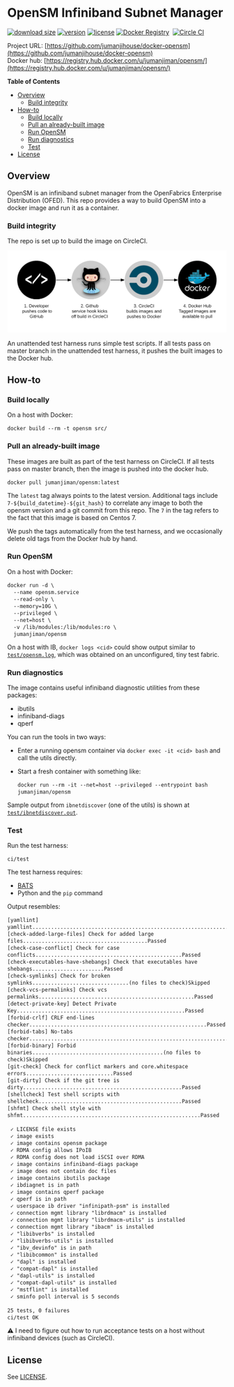 OpenSM Infiniband Subnet Manager
================================


[![download size](https://images.microbadger.com/badges/image/jumanjiman/opensm.svg)](http://microbadger.com/images/jumanjiman/opensm "View on microbadger.com")
[![version](https://images.microbadger.com/badges/version/jumanjiman/opensm.svg)](http://microbadger.com/images/jumanjiman/opensm "View on microbadger.com")
[![license](https://images.microbadger.com/badges/license/jumanjiman/opensm.svg)](http://microbadger.com/images/jumanjiman/opensm "View on microbadger.com")
[![Docker Registry](https://img.shields.io/docker/pulls/jumanjiman/opensm.svg)](https://registry.hub.docker.com/u/jumanjiman/opensm/)&nbsp;
[![Circle CI](https://circleci.com/gh/jumanjihouse/docker-opensm.png?circle-token=49cfeda576ec04d63924da128e314e8796b173fa)](https://circleci.com/gh/jumanjihouse/docker-opensm/tree/master 'View CI builds')

Project URL: [https://github.com/jumanjihouse/docker-opensm](https://github.com/jumanjihouse/docker-opensm)
<br />
Docker hub: [https://registry.hub.docker.com/u/jumanjiman/opensm/](https://registry.hub.docker.com/u/jumanjiman/opensm/)

**Table of Contents**

- [Overview](#overview)
  - [Build integrity](#build-integrity)
- [How-to](#how-to)
  - [Build locally](#build-locally)
  - [Pull an already-built image](#pull-an-already-built-image)
  - [Run OpenSM](#run-opensm)
  - [Run diagnostics](#run-diagnostics)
  - [Test](#test)
- [License](#license)


Overview
--------

OpenSM is an infiniband subnet manager from the
OpenFabrics Enterprise Distribution (OFED).
This repo provides a way to build OpenSM
into a docker image and run it as a container.


### Build integrity

The repo is set up to build the image on CircleCI.

![workflow](assets/docker_hub_workflow.png)

An unattended test harness runs simple test scripts.
If all tests pass on master branch in the unattended test harness,
it pushes the built images to the Docker hub.


How-to
------


### Build locally

On a host with Docker:

    docker build --rm -t opensm src/


### Pull an already-built image

These images are built as part of the test harness on CircleCI.
If all tests pass on master branch, then the image is pushed into the docker hub.

    docker pull jumanjiman/opensm:latest

The `latest` tag always points to the latest version.
Additional tags include `7-${build_datetime}-${git_hash}`
to correlate any image to both the opensm version and a git commit from this repo.
The `7` in the tag refers to the fact that this image is based on Centos 7.

We push the tags automatically from the test harness, and
we occasionally delete old tags from the Docker hub by hand.


### Run OpenSM

On a host with Docker:

    docker run -d \
      --name opensm.service
      --read-only \
      --memory=10G \
      --privileged \
      --net=host \
      -v /lib/modules:/lib/modules:ro \
      jumanjiman/opensm

On a host with IB, `docker logs <cid>` could show output
similar to [`test/opensm.log`](test/opensm.log), which was
obtained on an unconfigured, tiny test fabric.


### Run diagnostics

The image contains useful infiniband diagnostic utilities from these packages:

* ibutils
* infiniband-diags
* qperf

You can run the tools in two ways:

* Enter a running opensm container via `docker exec -it <cid> bash`
  and call the utils directly.

* Start a fresh container with something like:

  ```
  docker run --rm -it --net=host --privileged --entrypoint bash jumanjiman/opensm
  ```

Sample output from `ibnetdiscover` (one of the utils) is shown at
[`test/ibnetdiscover.out`](test/ibnetdiscover.out).


### Test

Run the test harness:

    ci/test

The test harness requires:

* [BATS](https://github.com/bats-core/bats-core)
* Python and the `pip` command

Output resembles:

    [yamllint] yamllint..........................................................................Passed
    [check-added-large-files] Check for added large files........................................Passed
    [check-case-conflict] Check for case conflicts...............................................Passed
    [check-executables-have-shebangs] Check that executables have shebangs.......................Passed
    [check-symlinks] Check for broken symlinks...............................(no files to check)Skipped
    [check-vcs-permalinks] Check vcs permalinks..................................................Passed
    [detect-private-key] Detect Private Key......................................................Passed
    [forbid-crlf] CRLF end-lines checker.........................................................Passed
    [forbid-tabs] No-tabs checker................................................................Passed
    [forbid-binary] Forbid binaries..........................................(no files to check)Skipped
    [git-check] Check for conflict markers and core.whitespace errors............................Passed
    [git-dirty] Check if the git tree is dirty...................................................Passed
    [shellcheck] Test shell scripts with shellcheck..............................................Passed
    [shfmt] Check shell style with shfmt.........................................................Passed

     ✓ LICENSE file exists
     ✓ image exists
     ✓ image contains opensm package
     ✓ RDMA config allows IPoIB
     ✓ RDMA config does not load iSCSI over RDMA
     ✓ image contains infiniband-diags package
     ✓ image does not contain doc files
     ✓ image contains ibutils package
     ✓ ibdiagnet is in path
     ✓ image contains qperf package
     ✓ qperf is in path
     ✓ userspace ib driver "infinipath-psm" is installed
     ✓ connection mgmt library "librdmacm" is installed
     ✓ connection mgmt library "librdmacm-utils" is installed
     ✓ connection mgmt library "ibacm" is installed
     ✓ "libibverbs" is installed
     ✓ "libibverbs-utils" is installed
     ✓ "ibv_devinfo" is in path
     ✓ "libibcommon" is installed
     ✓ "dapl" is installed
     ✓ "compat-dapl" is installed
     ✓ "dapl-utils" is installed
     ✓ "compat-dapl-utils" is installed
     ✓ "mstflint" is installed
     ✓ sminfo poll interval is 5 seconds

    25 tests, 0 failures
    ci/test OK

:warning: I need to figure out how to run acceptance tests
on a host without infiniband devices (such as CircleCI).


License
-------

See [LICENSE](LICENSE).
